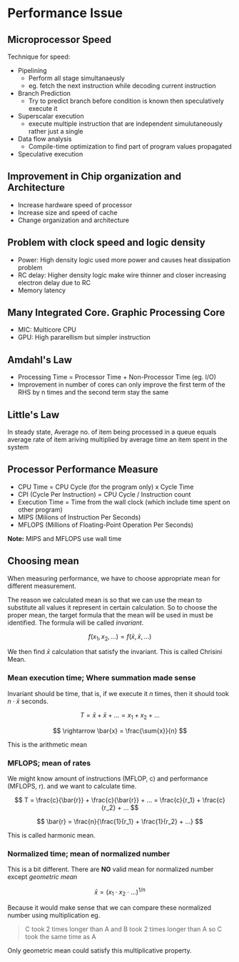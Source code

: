 # Performance Issue

## Microprocessor Speed

Technique for speed:

- Pipelining
	- Perform all stage simultanaeusly
	- eg. fetch the next instruction while decoding current instruction
- Branch Prediction
	- Try to predict branch before condition is known then speculatively execute it
- Superscalar execution
	- execute multiple instruction that are independent simulutaneously rather just a single
- Data flow analysis
	- Compile-time optimization to find part of program values propagated
- Speculative execution

## Improvement in Chip organization and Architecture

- Increase hardware speed of processor
- Increase size and speed of cache
- Change organization and architecture

## Problem with clock speed and logic density

- Power: High density logic used more power and causes heat dissipation problem
- RC delay: Higher density logic make wire thinner and closer increasing electron delay due to RC
- Memory latency

## Many Integrated Core. Graphic Processing Core

- MIC: Multicore CPU
- GPU: High pararellism but simpler instruction

## Amdahl's Law

- Processing Time = Processor Time + Non-Processor Time (eg. I/O) 
- Improvement in number of cores can only improve the first term of the RHS by n times 
  and the second term stay the same

## Little's Law

In steady state, Average no. of item being processed in a queue equals
average rate of item ariving multiplied by average time an item spent in the system

## Processor Performance Measure

- CPU Time = CPU Cycle (for the program only) x Cycle Time
- CPI (Cycle Per Instruction) = CPU Cycle / Instruction count
- Execution Time = Time from the wall clock (which include time spent on other program)
- MIPS (Milions of Instruction Per Seconds)
- MFLOPS (Millions of Floating-Point Operation Per Seconds)

**Note:** MIPS and MFLOPS use wall time

## Choosing mean

When measuring performance, we have to choose appropriate mean for different measurement.

The reason we calculated mean is so that we can use the mean to substitute all values it represent in certain calculation.
So to choose the proper mean, the target formula that the mean will be used in must be identified. The formula will be
called *invariant*.

$$
f(x_1, x_2, ...) = f(\bar{x}, \bar{x}, ...)
$$

We then find $\bar{x}$ calculation that satisfy the invariant. This is called Chrisini Mean.

### Mean execution time; Where summation made sense

Invariant should be time, that is, if we execute it $n$ times, then it should took $n \cdot \bar{x}$ seconds.

$$
T = \bar{x} + \bar{x} + ... = x_1 + x_2 + ...
$$

$$
\rightarrow \bar{x} = \frac{\sum{x}}{n}
$$

This is the arithmetic mean

### MFLOPS; mean of rates

We might know amount of instructions (MFLOP, c) and performance (MFLOPS, r). and we want to calculate time.

$$
T = \frac{c}{\bar{r}} + \frac{c}{\bar{r}} + ... = \frac{c}{r_1} + \frac{c}{r_2} + ...
$$

$$
\bar{r} = \frac{n}{\frac{1}{r_1} + \frac{1}{r_2} + ...}
$$

This is called harmonic mean.

### Normalized time; mean of normalized number

This is a bit different. There are **NO** valid mean for normalized number except *geometric mean*

$$
\bar{x} = (x_1 \cdot x_2 \cdot ...)^{1/n}
$$

Because it would make sense that we can compare these normalized number using multiplication eg.

> C took 2 times longer than A and B took 2 times longer than A so C took the same time as A

Only geometric mean could satisfy this multiplicative property.
